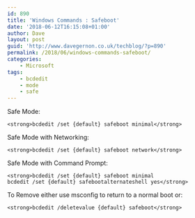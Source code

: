 ```yaml
---
id: 890
title: 'Windows Commands : Safeboot'
date: '2018-06-12T16:15:08+01:00'
author: Dave
layout: post
guid: 'http://www.davegernon.co.uk/techblog/?p=890'
permalink: /2018/06/windows-commands-safeboot/
categories:
    - Microsoft
tags:
    - bcdedit
    - mode
    - safe
---
```


Safe Mode:

```
<strong>bcdedit /set {default} safeboot minimal</strong>
```

Safe Mode with Networking:

```
<strong>bcdedit /set {default} safeboot network</strong>
```

Safe Mode with Command Prompt:

```
<strong>bcdedit /set {default} safeboot minimal
bcdedit /set {default} safebootalternateshell yes</strong>
```

To Remove either use msconfig to return to a normal boot or:

```
<strong>bcdedit /deletevalue {default} safeboot</strong>
```